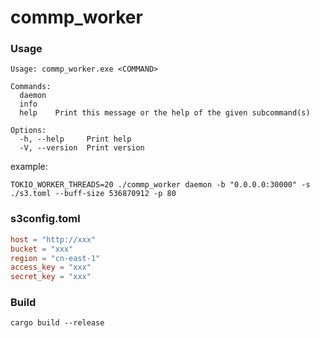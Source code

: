 # commp_worker
### Usage
```shell
Usage: commp_worker.exe <COMMAND>

Commands:
  daemon
  info
  help    Print this message or the help of the given subcommand(s)

Options:
  -h, --help     Print help
  -V, --version  Print version
```

example:
```shell
TOKIO_WORKER_THREADS=20 ./commp_worker daemon -b "0.0.0.0:30000" -s ./s3.toml --buff-size 536870912 -p 80
```

### s3config.toml
```toml
host = "http://xxx"
bucket = "xxx"
region = "cn-east-1"
access_key = "xxx"
secret_key = "xxx"
```

### Build
```shell
cargo build --release
```
